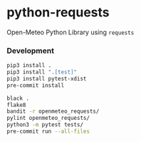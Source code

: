 # python-requests
Open-Meteo Python Library using `requests`




### Development

```bash
pip3 install .
pip3 install ".[test]"
pip3 install pytest-xdist
pre-commit install

black .
flake8
bandit -r openmeteo_requests/
pylint openmeteo_requests/
python3 -m pytest tests/
pre-commit run --all-files
```

